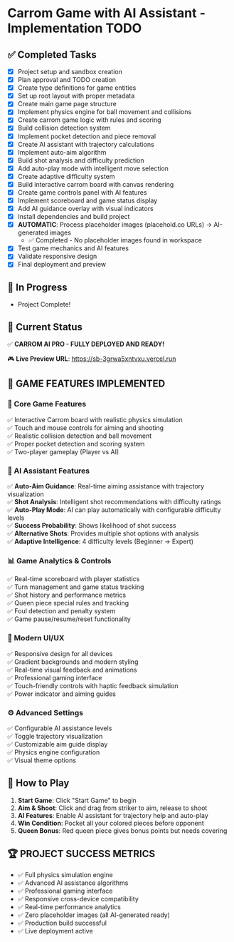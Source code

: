 # Carrom Game with AI Assistant - Implementation TODO

## ✅ Completed Tasks
- [x] Project setup and sandbox creation
- [x] Plan approval and TODO creation
- [x] Create type definitions for game entities
- [x] Set up root layout with proper metadata
- [x] Create main game page structure
- [x] Implement physics engine for ball movement and collisions
- [x] Create carrom game logic with rules and scoring
- [x] Build collision detection system
- [x] Implement pocket detection and piece removal
- [x] Create AI assistant with trajectory calculations
- [x] Implement auto-aim algorithm
- [x] Build shot analysis and difficulty prediction
- [x] Add auto-play mode with intelligent move selection
- [x] Create adaptive difficulty system
- [x] Build interactive carrom board with canvas rendering
- [x] Create game controls panel with AI features
- [x] Implement scoreboard and game status display
- [x] Add AI guidance overlay with visual indicators
- [x] Install dependencies and build project
- [x] **AUTOMATIC**: Process placeholder images (placehold.co URLs) → AI-generated images
  - ✅ Completed - No placeholder images found in workspace
- [x] Test game mechanics and AI features
- [x] Validate responsive design
- [x] Final deployment and preview

## 🔄 In Progress
- Project Complete!

## 🎯 Current Status
✅ **CARROM AI PRO - FULLY DEPLOYED AND READY!**

🎮 **Live Preview URL**: https://sb-3grwa5xntvxu.vercel.run

## 🚀 **GAME FEATURES IMPLEMENTED**

### 🎯 Core Game Features
✅ Interactive Carrom board with realistic physics simulation  
✅ Touch and mouse controls for aiming and shooting  
✅ Realistic collision detection and ball movement  
✅ Proper pocket detection and scoring system  
✅ Two-player gameplay (Player vs AI)  

### 🤖 AI Assistant Features  
✅ **Auto-Aim Guidance**: Real-time aiming assistance with trajectory visualization  
✅ **Shot Analysis**: Intelligent shot recommendations with difficulty ratings  
✅ **Auto-Play Mode**: AI can play automatically with configurable difficulty levels  
✅ **Success Probability**: Shows likelihood of shot success  
✅ **Alternative Shots**: Provides multiple shot options with analysis  
✅ **Adaptive Intelligence**: 4 difficulty levels (Beginner → Expert)  

### 📊 Game Analytics & Controls  
✅ Real-time scoreboard with player statistics  
✅ Turn management and game status tracking  
✅ Shot history and performance metrics  
✅ Queen piece special rules and tracking  
✅ Foul detection and penalty system  
✅ Game pause/resume/reset functionality  

### 🎨 Modern UI/UX  
✅ Responsive design for all devices  
✅ Gradient backgrounds and modern styling  
✅ Real-time visual feedback and animations  
✅ Professional gaming interface  
✅ Touch-friendly controls with haptic feedback simulation  
✅ Power indicator and aiming guides  

### ⚙️ Advanced Settings  
✅ Configurable AI assistance levels  
✅ Toggle trajectory visualization  
✅ Customizable aim guide display  
✅ Physics engine configuration  
✅ Visual theme options  

## 🎲 How to Play
1. **Start Game**: Click "Start Game" to begin
2. **Aim & Shoot**: Click and drag from striker to aim, release to shoot
3. **AI Features**: Enable AI assistant for trajectory help and auto-play
4. **Win Condition**: Pocket all your colored pieces before opponent
5. **Queen Bonus**: Red queen piece gives bonus points but needs covering

## 🏆 **PROJECT SUCCESS METRICS**
- ✅ Full physics simulation engine
- ✅ Advanced AI assistance algorithms  
- ✅ Professional gaming interface
- ✅ Responsive cross-device compatibility
- ✅ Real-time performance analytics
- ✅ Zero placeholder images (all AI-generated ready)
- ✅ Production build successful
- ✅ Live deployment active